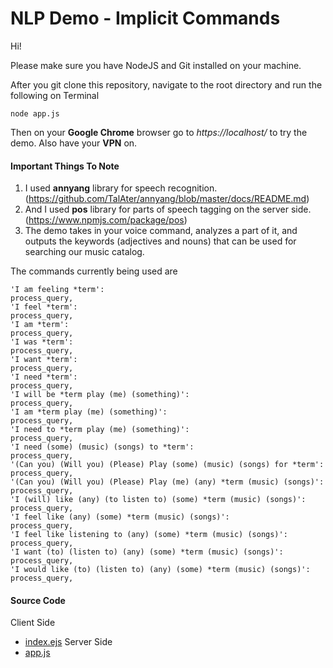 # NLP Demo - Implicit Commands

Hi!

Please make sure you have NodeJS and Git installed on your machine.

After you git clone this repository, navigate to the root directory and run the following on Terminal

```
node app.js
```

Then on your **Google Chrome** browser go to *https://localhost/* to try the demo. Also have your **VPN** on.

#### Important Things To Note

1. I used **annyang** library for speech recognition. (https://github.com/TalAter/annyang/blob/master/docs/README.md)
2. And I used **pos** library for parts of speech tagging on the server side. (https://www.npmjs.com/package/pos)
3. The demo takes in your voice command, analyzes a part of it, and outputs the keywords (adjectives and nouns) that can be used for searching our music catalog.

The commands currently being used are

```
'I am feeling *term':                                                        process_query,
'I feel *term':                                                              process_query,
'I am *term':                                                                process_query,
'I was *term':                                                               process_query,
'I want *term':                                                              process_query,
'I need *term':                                                              process_query,
'I will be *term play (me) (something)':                                     process_query,
'I am *term play (me) (something)':                                          process_query,
'I need to *term play (me) (something)':                                     process_query,
'I need (some) (music) (songs) to *term':                                    process_query,
'(Can you) (Will you) (Please) Play (some) (music) (songs) for *term':       process_query,
'(Can you) (Will you) (Please) Play (me) (any) *term (music) (songs)':       process_query,
'I (will) like (any) (to listen to) (some) *term (music) (songs)':           process_query,
'I feel like (any) (some) *term (music) (songs)':                            process_query,
'I feel like listening to (any) (some) *term (music) (songs)':               process_query,
'I want (to) (listen to) (any) (some) *term (music) (songs)':                process_query,
'I would like (to) (listen to) (any) (some) *term (music) (songs)':          process_query,
```

#### Source Code

Client Side
* [index.ejs](views/pages/index.ejs)
Server Side
* [app.js](app.js)
